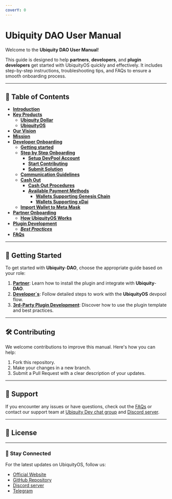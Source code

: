 ```yaml
---
coverY: 0
---
```


# Ubiquity DAO User Manual

Welcome to the **Ubiquity DAO User Manual**!

This guide is designed to help **partners**, **developers**, and **plugin developers** get started with UbiquityOS quickly and effectively. It includes step-by-step instructions, troubleshooting tips, and FAQs to ensure a smooth onboarding process.

***

## 📖 **Table of Contents**

* [**Introduction**](Introduction.md)
* [**Key Products**](key-products/)
  * [**Ubiquity Dollar**](key-products/ubiquity-financial-products/ubiquity-dollar/)
  * [**UbiquityOS**](key-products/ubiquity-productivity-tools/ubiquity-os/)
* [**Our Vision**](../our-vision.md)
* [**Mission**](../mission.md)
* [**Developer Onboarding**](Developer-Onboarding/Guide.md)
  * [**Getting started**](Developer_Onboarding/getting-started/)
  * [**Step by Step Onboarding**](../Developer_Onboarding/getting-started/step-by-step-onboarding/)
    * [**Setup DevPool Account**](../Developer_Onboarding/getting-started/step-by-step-onboarding/setup-devpool-account.md)
    * [**Start Contributing**](../Developer_Onboarding/getting-started/step-by-step-onboarding/start-contributing.md)
    * [**Submit Solution**](../Developer_Onboarding/getting-started/step-by-step-onboarding/tasks-management.md)
  * [**Communication Guidelines**](Developer_Onboarding/communication-guidelines.md)
  * [**Cash Out**](Developer_Onboarding/cash-out/)
    * [**Cash Out Procedures**](Developer_Onboarding/cash-out/cash-out-procedures.md)
    * [**Available Payment Methods**](Developer_Onboarding/cash-out/available-payment-methods/)
      * [**Wallets Supporting Genesis Chain**](Developer_Onboarding/cash-out/available-payment-methods/wallets-supporting-genesis-chain.md)
      * [**Wallets Supporting xDai**](Developer_Onboarding/cash-out/available-payment-methods/wallets-supporting-xdai.md)
  * [**Import Wallet to Meta Mask**](Developer_Onboarding/cash-out/import-wallet-to-meta-mask.md)
* [**Partner Onboarding**](partner-onboarding/)
  * [**How UbiquityOS Works**](Partner-Onboarding/how-ubiquityos-works.mdmd)
* [**Plugin Development**](./)
  * [_**Best Practices**_](Plugin-Development/Best-Practices.md)
* [**FAQs**](frequently-asked-questions-faq.md)

***

## 🚀 **Getting Started**

To get started with **Ubiquity**-**DAO**, choose the appropriate guide based on your role:

1. [**Partner**](partner-onboarding/how-ubiquityos-works.md): Learn how to install the plugin and integrate with **Ubiquity**-**DAO**.
2. [**Developer\`s**](Developer-Onboarding/Guide.md): Follow detailed steps to work with the **UbiquityOS** devpool flow.
3. [**3rd-Party Plugin Development**](broken-reference/): Discover how to use the plugin template and best practices.

***

## 🛠️ **Contributing**

We welcome contributions to improve this manual. Here's how you can help:

1. Fork this repository.
2. Make your changes in a new branch.
3. Submit a Pull Request with a clear description of your updates.

***

## 📩 **Support**

If you encounter any issues or have questions, check out the [FAQs](../frequently-asked-questions-faq.md) or contact our support team at [Ubiquity Dev chat group](https://t.me/UbiquityDAO) and [Discord server](https://discord.com/invite/SjymJ5maJ4).

***

## 📄 **License**

***

### 🌟 **Stay Connected**

For the latest updates on UbiquityOS, follow us:

* [Official Website](https://ubq.fi/)
* [GitHub Repository](https://github.com/ubiquity-os/)
* [Discord server](https://discord.com/invite/SjymJ5maJ4)
* [Telegram](https://t.me/UbiquityDAO)
